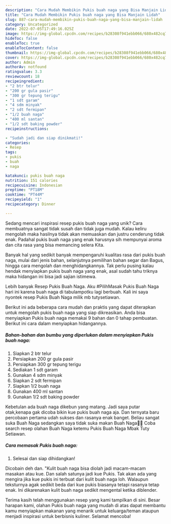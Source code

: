 ```yaml
---
description: "Cara Mudah Membikin Pukis buah naga yang Bisa Manjain Lidah"
title: "Cara Mudah Membikin Pukis buah naga yang Bisa Manjain Lidah"
slug: 887-cara-mudah-membikin-pukis-buah-naga-yang-bisa-manjain-lidah
category: Uncategorized
date: 2022-07-05T17:49:16.025Z
image: https://img-global.cpcdn.com/recipes/b28308f941ebb066/680x482cq70/pukis-buah-naga-foto-resep-utama.jpg
hideToc: false
enableToc: true
enableTocContent: false
thumbnail: https://img-global.cpcdn.com/recipes/b28308f941ebb066/680x482cq70/pukis-buah-naga-foto-resep-utama.jpg
cover: https://img-global.cpcdn.com/recipes/b28308f941ebb066/680x482cq70/pukis-buah-naga-foto-resep-utama.jpg
author: Admin
authorAv: notfound
ratingvalue: 3.3
reviewcount: 18
recipeingredient:
- "2 btr telur"
- "200 gr gula pasir"
- "300 gr tepung terigu"
- "1 sdt garam"
- "4 sdm minyak"
- "2 sdt fermipan"
- "1/2 buah naga"
- "400 ml santan"
- "1/2 sdt baking powder"
recipeinstructions:

- "Sudah jadi dan siap dinikmati!"
categories:
- Resep
tags:
- pukis
- buah
- naga

katakunci: pukis buah naga 
nutrition: 151 calories
recipecuisine: Indonesian
preptime: "PT18M"
cooktime: "PT44M"
recipeyield: "1"
recipecategory: Dinner

---
```





Sedang mencari inspirasi resep pukis buah naga yang unik? Cara membuatnya sangat tidak susah dan tidak juga mudah. Kalau keliru mengolah maka hasilnya tidak akan memuaskan dan justru cenderung tidak enak. Padahal pukis buah naga yang enak harusnya sih mempunyai aroma dan cita rasa yang bisa memancing selera Kita.





Banyak hal yang sedikit banyak mempengaruhi kualitas rasa dari pukis buah naga, mulai dari jenis bahan, selanjutnya pemilihan bahan segar dan Bagus, hingga cara mengolah dan menghidangkannya. Tak perlu pusing kalau hendak menyiapkan pukis buah naga yang enak,      asal sudah tahu triknya maka hidangan ini bisa jadi sajian istimewa.














Lebih banyak Resep Pukis Buah Naga. Aku #PilihMasak Pukis Buah Naga hari ini karena buah naga di tabulampotku lagi berbuah. Kali ini saya nyontek resep Pukis Buah Naga milik mb tutysetiawan.






Berikut ini ada beberapa cara mudah dan praktis yang dapat diterapkan untuk mengolah pukis buah naga yang siap dikreasikan. Anda bisa menyiapkan Pukis buah naga memakai 9 bahan dan 0 tahap pembuatan. Berikut ini cara dalam menyiapkan hidangannya.

<!--inarticleads1-->

##### Bahan-bahan dan bumbu yang diperlukan dalam menyiapkan Pukis buah naga:

1. Siapkan 2 btr telur
1. Persiapkan 200 gr gula pasir
1. Persiapkan 300 gr tepung terigu
1. Sediakan 1 sdt garam
1. Gunakan 4 sdm minyak
1. Siapkan 2 sdt fermipan
1. Siapkan 1/2 buah naga
1. Gunakan 400 ml santan
1. Gunakan 1/2 sdt baking powder


Kebetulan ada buah naga dikebun yang matang. Jadi saya putar otak,kenapa gak dicoba bikin kue pukis buah naga aja. Dan ternyata baru percobaan pertama udah sukses dan rasanya enak banget. Beliau sangat suka Buah Naga sedangkan saya tidak suka makan Buah Naga🤭😩 Coba search resep olahan Buah Naga ketemu Pukis Buah Naga Mbak Tuty Setiawan. 

<!--inarticleads2-->

##### Cara memasak Pukis buah naga:


1. Selesai dan siap dihidangkan!

Dicobain deh dan. &#34;Kulit buah naga bisa diolah jadi macam-macam masakan atau kue. Dan salah satunya jadi kue Pukis. Tak akan ada yang mengira jika kue pukis ini terbuat dari kulit buah naga loh. Walaupun teksturnya agak sedikit beda dari kue pukis biasanya tetapi rasanya tetap enak. Ini dikarenakan kulit buah naga sedikit mengental ketika diblender. 

Terima kasih telah menggunakan resep yang kami tampilkan di sini. Besar harapan kami, olahan Pukis buah naga yang mudah di atas dapat membantu kamu menyiapkan makanan yang menarik untuk keluarga/teman ataupun menjadi inspirasi untuk berbisnis kuliner. Selamat mencoba!
